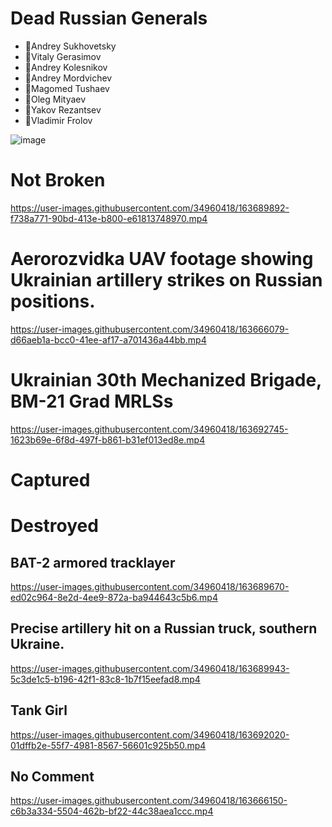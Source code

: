 # Dead Russian Generals

- 🔹Andrey Sukhovetsky
- 🔹Vitaly Gerasimov
- 🔹Andrey Kolesnikov
- 🔹Andrey Mordvichev
- 🔹Magomed Tushaev
- 🔹Oleg Mityaev
- 🔹Yakov Rezantsev
- 🔹Vladimir Frolov

![image](https://user-images.githubusercontent.com/34960418/163690544-4408a8a2-7822-45eb-ba52-183de10d20b4.png)


# Not Broken

https://user-images.githubusercontent.com/34960418/163689892-f738a771-90bd-413e-b800-e61813748970.mp4


# Aerorozvidka UAV footage showing Ukrainian artillery strikes on Russian positions. 

https://user-images.githubusercontent.com/34960418/163666079-d66aeb1a-bcc0-41ee-af17-a701436a44bb.mp4


# Ukrainian 30th Mechanized Brigade, BM-21 Grad MRLSs

https://user-images.githubusercontent.com/34960418/163692745-1623b69e-6f8d-497f-b861-b31ef013ed8e.mp4




# Captured

# Destroyed

## BAT-2 armored tracklayer

https://user-images.githubusercontent.com/34960418/163689670-ed02c964-8e2d-4ee9-872a-ba944643c5b6.mp4


## Precise artillery hit on a Russian truck, southern Ukraine.

https://user-images.githubusercontent.com/34960418/163689943-5c3de1c5-b196-42f1-83c8-1b7f15eefad8.mp4


## Tank Girl

https://user-images.githubusercontent.com/34960418/163692020-01dffb2e-55f7-4981-8567-56601c925b50.mp4


## No Comment

https://user-images.githubusercontent.com/34960418/163666150-c6b3a334-5504-462b-bf22-44c38aea1ccc.mp4
